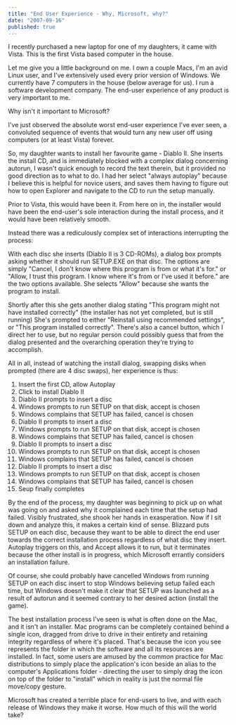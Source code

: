 ```yaml
---
title: "End User Experience - Why, Microsoft, why?"
date: "2007-09-16"
published: true
---
```


I recently purchased a new laptop for one of my daughters, it came with Vista. This is the first Vista based computer in the house.

Let me give you a little background on me. I own a couple Macs, I'm an avid Linux user, and I've extensively used every prior version of Windows. We currently have 7 computers in the house (below average for us). I run a software development company. The end-user experience of any product is very important to me.

Why isn't it important to Microsoft?

I've just observed the absolute worst end-user experience I've ever seen, a convoluted sequence of events that would turn any new user off using computers (or at least Vista) forever.

So, my daughter wants to install her favourite game - Diablo II. She inserts the install CD, and is immediately blocked with a complex dialog concerning autorun, I wasn't quick enough to record the text therein, but it provided no good direction as to what to do. I had her select "always autoplay" because I believe this is helpful for novice users, and saves them having to figure out how to open Explorer and navigate to the CD to run the setup manually.

Prior to Vista, this would have been it. From here on in, the installer would have been the end-user's sole interaction during the install process, and it would have been relatively smooth.

Instead there was a rediculously complex set of interactions interrupting the process:

With each disc she inserts (Diablo II is 3 CD-ROMs), a dialog box prompts asking whether it should run SETUP.EXE on that disc. The options are simply "Cancel, I don't know where this program is from or what it's for." or "Allow, I trust this program. I know where it's from or I've used it before." are the two options available. She selects "Allow" because she wants the program to install.

Shortly after this she gets another dialog stating "This program might not have installed correctly" (the installer has not yet completed, but is still running) She's prompted to either "Reinstall using recommended settings", or "This program installed correctly". There's also a cancel button, which I direct her to use, but no regular person could possibly guess that from the dialog presented and the overarching operation they're trying to accomplish.

All in all, instead of watching the install dialog, swapping disks when prompted (there are 4 disc swaps), her experience is thus:

1. Insert the first CD, allow Autoplay
2. Click to install Diablo II
3. Diablo II prompts to insert a disc
4. Windows prompts to run SETUP on that disk, accept is chosen
5. Windows complains that SETUP has failed, cancel is chosen
6. Diablo II prompts to insert a disc
7. Windows prompts to run SETUP on that disk, accept is chosen
8. Windows complains that SETUP has failed, cancel is chosen
9. Diablo II prompts to insert a disc
10. Windows prompts to run SETUP on that disk, accept is chosen
11. Windows complains that SETUP has failed, cancel is chosen
12. Diablo II prompts to insert a disc
13. Windows prompts to run SETUP on that disk, accept is chosen
14. Windows complains that SETUP has failed, cancel is chosen
15. Seup finally completes

By the end of the process, my daughter was beginning to pick up on what was going on and asked why it complained each time that the setup had failed. Visibly frustrated, she shook her hands in exasperation. Now if I sit down and analyze this, it makes a certain kind of sense. Blizzard puts SETUP on each disc, because they want to be able to direct the end user towards the correct installation process regardless of what disc they insert. Autoplay triggers on this, and Accept allows it to run, but it terminates because the other install is in progress, which Microsoft errantly considers an installation failure.

Of course, she could probably have cancelled Windows from running SETUP on each disc insert to stop Windows believing setup failed each time, but Windows doesn't make it clear that SETUP was launched as a result of autorun and it seemed contrary to her desired action (install the game).

The best installation process I've seen is what is often done on the Mac, and it isn't an installer. Mac programs can be completely contained behind a single icon, dragged from drive to drive in their entirety and retaining integrity regardless of where it's placed. That's because the icon you see represents the folder in which the software and all its resources are installed. In fact, some users are amused by the common practice for Mac distributions to simply place the application's icon beside an alias to the computer's Applications folder - directing the user to simply drag the icon on top of the folder to "install" which in reality is just the normal file move/copy gesture.

Microsoft has created a terrible place for end-users to live, and with each release of Windows they make it worse. How much of this will the world take?
